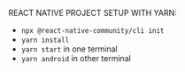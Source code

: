 REACT NATIVE PROJECT SETUP WITH YARN:
* `npx @react-native-community/cli init`
* `yarn install`
* `yarn start` in one terminal
* `yarn android` in other terminal
